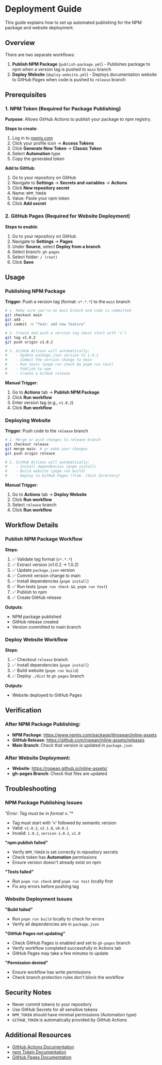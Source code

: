 # Deployment Guide

This guide explains how to set up automated publishing for the NPM package and website deployment.

## Overview

There are two separate workflows:

1. **Publish NPM Package** (`publish-package.yml`) - Publishes package to npm when a version tag is pushed to `main` branch
2. **Deploy Website** (`deploy-website.yml`) - Deploys documentation website to GitHub Pages when code is pushed to `release` branch

## Prerequisites

### 1. NPM Token (Required for Package Publishing)

**Purpose**: Allows GitHub Actions to publish your package to npm registry.

**Steps to create**:
1. Log in to [npmjs.com](https://www.npmjs.com/)
2. Click your profile icon → **Access Tokens**
3. Click **Generate New Token** → **Classic Token**
4. Select **Automation** type
5. Copy the generated token

**Add to GitHub**:
1. Go to your repository on GitHub
2. Navigate to **Settings** → **Secrets and variables** → **Actions**
3. Click **New repository secret**
4. Name: `NPM_TOKEN`
5. Value: Paste your npm token
6. Click **Add secret**

### 2. GitHub Pages (Required for Website Deployment)

**Steps to enable**:
1. Go to your repository on GitHub
2. Navigate to **Settings** → **Pages**
3. Under **Source**, select **Deploy from a branch**
4. Select branch: `gh-pages`
5. Select folder: `/ (root)`
6. Click **Save**

## Usage

### Publishing NPM Package

**Trigger**: Push a version tag (format: `v*.*.*`) to the `main` branch

```bash
# 1. Make sure you're on main branch and code is committed
git checkout main
git add .
git commit -m "feat: add new feature"

# 2. Create and push a version tag (must start with 'v')
git tag v1.0.2
git push origin v1.0.2

# 3. GitHub Actions will automatically:
#    - Update package.json version to 1.0.2
#    - Commit the version change to main
#    - Run tests (pnpm run check && pnpm run test)
#    - Publish to npm
#    - Create a GitHub release
```

**Manual Trigger**:
1. Go to **Actions** tab → **Publish NPM Package**
2. Click **Run workflow**
3. Enter version tag (e.g., `v1.0.2`)
4. Click **Run workflow**

### Deploying Website

**Trigger**: Push code to the `release` branch

```bash
# 1. Merge or push changes to release branch
git checkout release
git merge main  # or make your changes
git push origin release

# 2. GitHub Actions will automatically:
#    - Install dependencies (pnpm install)
#    - Build website (pnpm run build)
#    - Deploy to GitHub Pages (from ./dist directory)
```

**Manual Trigger**:
1. Go to **Actions** tab → **Deploy Website**
2. Click **Run workflow**
3. Select `release` branch
4. Click **Run workflow**

## Workflow Details

### Publish NPM Package Workflow

**Steps**:
1. ✅ Validate tag format (`v*.*.*`)
2. ✅ Extract version (v1.0.2 → 1.0.2)
3. ✅ Update `package.json` version
4. ✅ Commit version change to main
5. ✅ Install dependencies (`pnpm install`)
6. ✅ Run tests (`pnpm run check && pnpm run test`)
7. ✅ Publish to npm
8. ✅ Create GitHub release

**Outputs**:
- NPM package published
- GitHub release created
- Version committed to main branch

### Deploy Website Workflow

**Steps**:
1. ✅ Checkout `release` branch
2. ✅ Install dependencies (`pnpm install`)
3. ✅ Build website (`pnpm run build`)
4. ✅ Deploy `./dist` to `gh-pages` branch

**Outputs**:
- Website deployed to GitHub Pages

## Verification

### After NPM Package Publishing:
- **NPM Package**: https://www.npmjs.com/package/@ropean/inline-assets
- **GitHub Release**: https://github.com/ropean/inline-assets/releases
- **Main Branch**: Check that version is updated in `package.json`

### After Website Deployment:
- **Website**: https://ropean.github.io/inline-assets/
- **gh-pages Branch**: Check that files are updated

## Troubleshooting

### NPM Package Publishing Issues

**"Error: Tag must be in format v*.*.*"**
- Tag must start with 'v' followed by semantic version
- Valid: `v1.0.2`, `v2.1.0`, `v0.0.1`
- Invalid: `1.0.2`, `version-1.0.2`, `v1.0`

**"npm publish failed"**
- Verify `NPM_TOKEN` is set correctly in repository secrets
- Check token has **Automation** permissions
- Ensure version doesn't already exist on npm

**"Tests failed"**
- Run `pnpm run check` and `pnpm run test` locally first
- Fix any errors before pushing tag

### Website Deployment Issues

**"Build failed"**
- Run `pnpm run build` locally to check for errors
- Verify all dependencies are in `package.json`

**"GitHub Pages not updating"**
- Check GitHub Pages is enabled and set to `gh-pages` branch
- Verify workflow completed successfully in Actions tab
- GitHub Pages may take a few minutes to update

**"Permission denied"**
- Ensure workflow has write permissions
- Check branch protection rules don't block the workflow

## Security Notes

- Never commit tokens to your repository
- Use GitHub Secrets for all sensitive tokens
- `NPM_TOKEN` should have minimal permissions (Automation type)
- `GITHUB_TOKEN` is automatically provided by GitHub Actions

## Additional Resources

- [GitHub Actions Documentation](https://docs.github.com/en/actions)
- [npm Token Documentation](https://docs.npmjs.com/about-access-tokens)
- [GitHub Pages Documentation](https://docs.github.com/en/pages)

